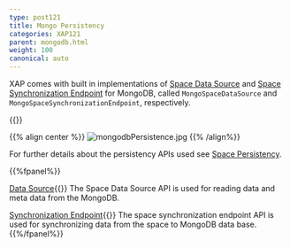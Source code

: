 ```yaml
---
type: post121
title: Mongo Persistency
categories: XAP121
parent: mongodb.html
weight: 100
canonical: auto
---
```





XAP comes with built in implementations of [Space Data Source](./space-data-source-api.html) and [Space Synchronization Endpoint](./space-synchronization-endpoint-api.html)
 for MongoDB, called `MongoSpaceDataSource` and `MongoSpaceSynchronizationEndpoint`, respectively.

{{<wbr>}}

{{% align center %}}
![mongodbPersistence.jpg](/attachment_files/mongodbPersistence.jpg)
{{% /align%}}


For further details about the persistency APIs used see [Space Persistency](./space-persistency.html).


{{%fpanel%}}

[Data Source](./mongodb-space-data-source.html){{<wbr>}}
The Space Data Source API is used for reading data and meta data from the MongoDB.

[Synchronization Endpoint](./mongodb-space-synchronization-endpoint.html){{<wbr>}}
The space synchronization endpoint API is used for synchronizing data from the space to MongoDB data base.
{{%/fpanel%}}
